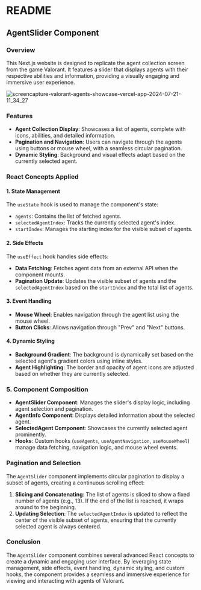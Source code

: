 # README

## AgentSlider Component

### Overview

This Next.js website is designed to replicate the agent collection screen from the game Valorant. It features a slider that displays agents with their respective abilities and information, providing a visually engaging and immersive user experience.

![screencapture-valorant-agents-showcase-vercel-app-2024-07-21-11_34_27](https://github.com/user-attachments/assets/7165e340-d6c8-4fca-8ff7-0c01fdfa9089)

### Features

- **Agent Collection Display**: Showcases a list of agents, complete with icons, abilities, and detailed information.
- **Pagination and Navigation**: Users can navigate through the agents using buttons or mouse wheel, with a seamless circular pagination.
- **Dynamic Styling**: Background and visual effects adapt based on the currently selected agent.

### React Concepts Applied

#### 1. **State Management**

The `useState` hook is used to manage the component's state:
- `agents`: Contains the list of fetched agents.
- `selectedAgentIndex`: Tracks the currently selected agent's index.
- `startIndex`: Manages the starting index for the visible subset of agents.

#### 2. **Side Effects**

The `useEffect` hook handles side effects:
- **Data Fetching**: Fetches agent data from an external API when the component mounts.
- **Pagination Update**: Updates the visible subset of agents and the `selectedAgentIndex` based on the `startIndex` and the total list of agents.

#### 3. **Event Handling**

- **Mouse Wheel**: Enables navigation through the agent list using the mouse wheel.
- **Button Clicks**: Allows navigation through "Prev" and "Next" buttons.

#### 4. **Dynamic Styling**

- **Background Gradient**: The background is dynamically set based on the selected agent's gradient colors using inline styles.
- **Agent Highlighting**: The border and opacity of agent icons are adjusted based on whether they are currently selected.

### 5. **Component Composition**

- **AgentSlider Component**: Manages the slider's display logic, including agent selection and pagination.
- **AgentInfo Component**: Displays detailed information about the selected agent.
- **SelectedAgent Component**: Showcases the currently selected agent prominently.
- **Hooks**: Custom hooks (`useAgents`, `useAgentNavigation`, `useMouseWheel`) manage data fetching, navigation logic, and mouse wheel events.

### Pagination and Selection

The `AgentSlider` component implements circular pagination to display a subset of agents, creating a continuous scrolling effect:

1. **Slicing and Concatenating**: The list of agents is sliced to show a fixed number of agents (e.g., 13). If the end of the list is reached, it wraps around to the beginning.
2. **Updating Selection**: The `selectedAgentIndex` is updated to reflect the center of the visible subset of agents, ensuring that the currently selected agent is always centered.

### Conclusion

The `AgentSlider` component combines several advanced React concepts to create a dynamic and engaging user interface. By leveraging state management, side effects, event handling, dynamic styling, and custom hooks, the component provides a seamless and immersive experience for viewing and interacting with agents of Valorant.